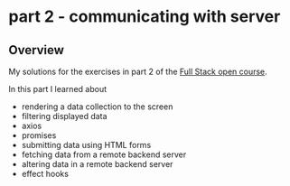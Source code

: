 # part 2 - communicating with server

## Overview

My solutions for the exercises in part 2 of the [Full Stack open course](https://fullstackopen.com/en/).

In this part I learned about

- rendering a data collection to the screen
- filtering displayed data
- axios
- promises
- submitting data using HTML forms
- fetching data from a remote backend server
- altering data in a remote backend server
- effect hooks
